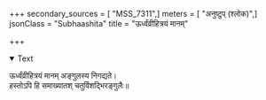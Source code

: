 +++
secondary_sources = [ "MSS_7311",]
meters = [ "अनुष्टुप् (श्लोक)",]
jsonClass = "Subhaashita"
title = "ऊर्ध्वंव्रीहित्रयं मानम्"

+++

<details open><summary>Text</summary>

ऊर्ध्वंव्रीहित्रयं मानम् अङ्गुलस्य निगद्यते।  
हस्तोऽपि हि समाख्यातश् चतुर्विशद्भिरङ्गुलैः॥
</details>
